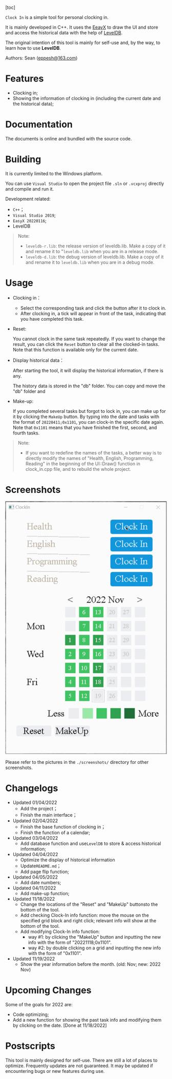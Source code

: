 

[toc]

`Clock In` is a simple tool for personal clocking in.

It is mainly developed in C++. It uses the [EeayX](https://easyx.cn/) to draw the UI and store and access the historical data with the help of [LevelDB](https://github.com/google/leveldb). 

The original intention of this tool is mainly for self-use and, by the way, to learn how to use **LevelDB**.

Authors: Sean (eppesh@163.com)

# Features

- Clocking in;
- Showing the information of clocking in (including the current date and the historical data);


# Documentation

The documents is online and bundled with the source code.

# Building

It is currently limited to the Windows platform.

You can use `Visual Studio` to open the project file `.sln` or `.vcxproj` directly and compile and run it.

Development related:

- `C++`；
- `Visual Studio 2019`; 
- `EasyX 20220116`; 
- LevelDB 

> Note:
>
> - `leveldb-r.lib`: the release version of leveldb.lib. Make a copy of it and rename it to "`leveldb.lib` when you are in a release mode. 
> - `leveldb-d.lib`: the debug version of leveldb.lib. Make a copy of it and rename it to `leveldb.lib` when you are in a debug mode. 

# Usage

- Clocking in：

  - Select the corresponding task and click the button after it to clock in.
  - After clocking in, a tick will appear in front of the task, indicating that you have completed this task.

- Reset:

  You cannot clock in the same task repeatedly. If you want to change the result, you can click the `Reset` button to clear all the clocked-in tasks. Note that this function is available only for the current date.

- Display historical data：

  After starting the tool, it will display the historical information, if there is any.
  
  The history data is stored in the "db" folder. You can copy and move the "db" folder and 
  
- Make-up:

  If you completed several tasks but forgot to lock in, you can make up for it by clicking the `MakeUp` button. By typing into the date and tasks with the format of `20220411;0x1101`, you can clock-in the specific date again. Note that `0x1101` means that you have finished the first, second, and fourth tasks. 

> Note:
>
> - If you want to redefine the names of the tasks, a better way is to directly modify the names of "Health, English, Programming, Reading" in the beginning of the UI::Draw() function in clock_in.cpp file, and to rebuild the whole project.

# Screenshots

![Pic](https://github.com/eppesh/ClockIn/blob/main/screenshots/Screenshots.gif)

Please refer to the pictures in the `./screenshots/` directory for other screenshots.

# Changelogs

- Updated 01/04/2022
  - Add the project；
  - Finish the main interface；
- Updated 02/04/2022
  - Finish the base function of clocking in；
  - Finish the function of a calendar;
- Updated 03/04/2022
  - Add  database function and use`LevelDB` to store & access historical  information;
- Updated 04/04/2022
  - Optimize the display of historical information
  - Update`README.md`；
  - Add page flip function;
- Updated 04/05/2022
  - Add date numbers;
- Updated 04/11/2022
  - Add make-up function;
- Updated 11/18/2022
  - Change the locations of the "Reset" and "MakeUp" buttonsto the bottom of the tool.
  - Add checking Clock-In info function: move the mouse on the specified grid block and right click; relevant info will show at the bottom of the tool.
  - Add modifying Clock-In info function: 
    - way #1: by clicking the "MakeUp" button and inputting the new info with the form of "20221118;0x1101".
    - way #2: by double clicking on a grid and inputting the new info with the form of "0x1101".
- Updated 11/19/2022
  - Show the year information before the month. (old: Nov; new: 2022 Nov)



# Upcoming Changes

Some of the goals for 2022 are:

- Code optimizing; 
- Add a new function for showing the past task info and modifying them by clicking on the date. [Done at 11/18/2022]

# Postscripts

This tool is mainly designed for self-use. There are still a lot of places to optimize. Frequently updates are not guaranteed. It may be updated if encountering bugs or new features during use.
